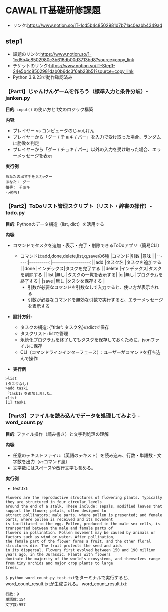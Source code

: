 # CAWAL IT基礎研修課題
- リンク:https://www.notion.so/IT-1cd5b4c8502981d7b71ac0eabb4349ad
## step1
- 課題のリンク:https://www.notion.so/1-1cd5b4c8502980c3b616db00d3713bd8?source=copy_link
- チケットのリンク:https://www.notion.so/IT-Step1-24e5b4c8502981dab0b6dc3f6ab23b51?source=copy_link
- Python 3.9.23で動作確認済み
### 【Part1】じゃんけんゲームを作ろう（標準入力と条件分岐）- janken.py

**目的**: `input()` の使い方とif文のロジック構築

**内容**:

- プレイヤー vs コンピュータのじゃんけん
- プレイヤーから「グー / チョキ / パー」を入力で受け取った場合、ランダムに勝敗を判定
- プレイヤーから「グー / チョキ / パー」以外の入力を受け取った場合、エラーメッセージを表示

**実行例**
```
あなたの出す手を入力>グー
あなた： グー
相手： チョキ
->勝ち!

```
### 【Part2】ToDoリスト管理スクリプト（リスト・辞書の操作）- todo.py

**目的**: Pythonのデータ構造（list, dict）を活用する

**内容**:

- コマンドでタスクを追加・表示・完了・削除できるToDoアプリ（簡易CLI）
    - コマンドはadd,done,delete,list,q,saveの6種
        |コマンド|引数       |意味                |
        |------:|----------:|-------------------:|
        |add    |タスク名    |タスクを追加する     |
        |done   |インデックス|タスクを完了する     |
        |delete |インデックス|タスクを削除する     |
        |list   |無し       |タスクの一覧を表示する|
        |q      |無し       |プログラムを終了する  |
        |save   |無し       |タスクを保存する     |
        - 引数が必要なコマンドを引数なしで入力すると、使い方が表示される
        - 引数が必要なコマンドを無効な引数で実行すると、エラーメッセージを表示する

- **設計方針:**
    - タスクの構造: {”title”: タスク名}のdictで保存
    - タスクリスト: listで管理
    - 永続化プログラムを終了してもタスクを保存しておくために、jsonファイルに保存
    - CLI（コマンドラインインターフェース）: ユーザーがコマンドを打ち込んで操作
- **実行例**
```
>list
(タスクなし)
>add task1
「task1」を追加しました。
>list
[1] task1

```
### 【Part3】ファイルを読み込んでデータを処理してみよう - word_count.py

**目的**: ファイル操作（読み書き）と文字列処理の理解

**内容**:

- 任意のテキストファイル（英語のテキスト）を読み込み、行数・単語数・文字数を出力（`wc`コマンド風）
- 文字数にはスペースや改行文字も含める。

**実行例**
- test.txt:
```
Flowers are the reproductive structures of flowering plants. Typically they are structured in four circular levels
around the end of a stalk. These include: sepals, modified leaves that support the flower; petals, often designed to
attract pollinators; male parts, where pollen is presented; and female parts, where pollen is received and its movement
is facilitated to the egg. Pollen, produced in the male sex cells, is transported between the male and female parts of
flowers in pollination. Pollen movement may be caused by animals or factors such as wind or water. After pollination,
the female part of the flower forms a fruit, and the other floral structures die. The fruit protects the seed and aids
in its dispersal. Flowers first evolved between 150 and 190 million years ago, in the Jurassic. Plants with flowers
dominate the majority of the world's ecosystems, and themselves range from tiny orchids and major crop plants to large
trees.
```

`$ python word_count.py test.txt`をターミナルで実行すると、word_count_result.txtが生成される。
word_count_result.txt:
```
行数：9
単語数:154
文字数:957
```